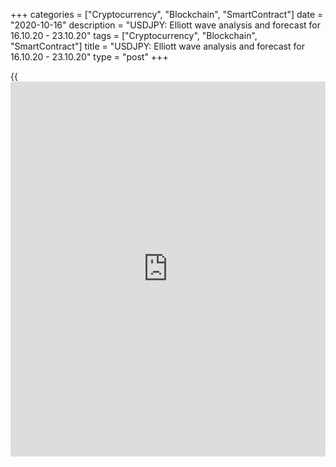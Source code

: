+++
categories = ["Cryptocurrency", "Blockchain", "SmartContract"]
date = "2020-10-16"
description = "USDJPY: Elliott wave analysis and forecast for 16.10.20 - 23.10.20"
tags = ["Cryptocurrency", "Blockchain", "SmartContract"]
title = "USDJPY: Elliott wave analysis and forecast for 16.10.20 - 23.10.20"
type = "post"
+++

{{<iframe id="large-banner" src="https://www.bounty.group/#slide=28.0" width="100%" height="600" scrolling="no" style="border: 0px solid rgb(216, 221, 230); border-radius: 3px;">}}

2020-10-16

2020-10-16

USDJPY: Elliott wave analysis and forecast for 16.10.20 – 23.10.20Alex
Geuta

 **Main scenario:** consider long positions from corrections above the
level of 103.94 with a target of 108.14 – 109.84.

 **Alternative scenario:** breakout and consolidation below the level of
103.94 will allow the pair to continue declining to the levels of 103.00
– 101.13.

 **Analysis:** On the [daily](https://www.fintecher.org/2020/03/03/forex-trading-daily-strategy/) time frame, apparently a descending
correction of larger degree finished forming as wave B. Wave С started
developing, with the first wave 1 of (1) of C formed inside. On the H4
time frame, a descending correction of smaller degree formed as wave 2
of (1), and the third wave 3 of (1) started to develop. Apparently, the
first counter-trend wave (i) of i of 3 is forming on the H1 time frame.
If this assumption is correct, the pair will continue to rise to 108.14
– 109.84.  The level of 103.94 is critical in this scenario, as its
breakout will enable the pair to continue declining to the levels of
103.00 – 101.13.

* * *

* * *

* * *

P.S. Did you like my article? Share it in social networks: it will be
the best “thank you" :)

Ask me questions and comment below. I’ll be glad to answer your
questions and give necessary explanations.

 **Useful links:**

  * I recommend trying to trade with a reliable broker [here][1]. The system allows you to trade by yourself or copy successful traders from all across the globe.
  * Use my promo-code BLOG for getting deposit bonus 50% on LiteForex platform. Just enter this code in the appropriate field while [depositing][2] your trading account.
  * Telegram chat for traders: <t.me/liteforexengchat>. We are sharing the signals and trading experience
  * Telegram channel with high-quality analytics, Forex reviews, training articles, and other useful things for traders <t.me/liteforex>

## Price chart of USDJPY in real time mode

The content of this article reflects the author’s opinion and does not
necessarily reflect the official position of LiteForex. The material
published on this page is provided for informational purposes only and
should not be considered as the provision of investment advice for the
purposes of Directive 2004/39/EC.

Rate this article:

{{value}}

( {{count}} {{title}} )

   1. my.liteforex.com/?category=analysts-opinions&slug=usdjpy-elliott-wave-analysis-and-forecast-for-161020-231020&openPopup=%2Fregistration%2Fpopup&utm_source=blog&utm_medium=article&utm_campaign=bonus
   2. my.liteforex.com/deposit/?category=analysts-opinions&slug=usdjpy-elliott-wave-analysis-and-forecast-for-161020-231020&promo_code=BLOG&utm_source=blog&utm_medium=article&utm_campaign=bonus